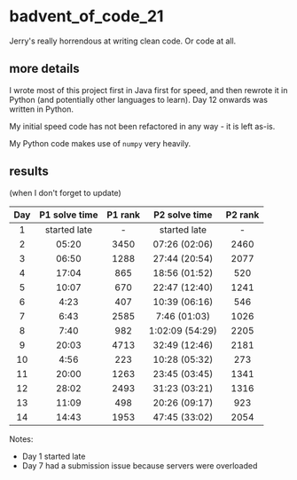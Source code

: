 # badvent_of_code_21

Jerry's really horrendous at writing clean code. Or code at all.



## more details
I wrote most of this project first in Java first for speed, and then rewrote it in Python (and potentially other 
languages to learn). Day 12 onwards was written in Python.

My initial speed code has not been refactored in any way - it is left as-is. 

My Python code makes use of `numpy` very heavily. 

## results 
(when I don't forget to update)

| Day | P1 solve time | P1 rank |  P2 solve time  | P2 rank |
|:---:|:-------------:|:-------:|:---------------:|:-------:|
|  1  | started late  |    -    |  started late   |    -    |
|  2  |     05:20     |  3450   |  07:26 (02:06)  |  2460   |
|  3  |     06:50     |  1288   |  27:44 (20:54)  |  2077   |
|  4  |     17:04     |   865   |  18:56 (01:52)  |   520   |
|  5  |     10:07     |   670   |  22:47 (12:40)  |  1241   |
|  6  |     4:23      |   407   |  10:39 (06:16)  |   546   |
|  7  |     6:43      |  2585   |  7:46 (01:03)   |  1026   |
|  8  |     7:40      |   982   | 1:02:09 (54:29) |  2205   |
|  9  |     20:03     |  4713   |  32:49 (12:46)  |  2181   |
| 10  |     4:56      |   223   |  10:28 (05:32)  |   273   |
| 11  |     20:00     |  1263   |  23:45 (03:45)  |  1341   |
| 12  |     28:02     |  2493   |  31:23 (03:21)  |  1316   |
| 13  |     11:09     |   498   |  20:26 (09:17)  |   923   |
| 14  |     14:43     |  1953   |  47:45 (33:02)  |  2054   |

Notes: 

- Day 1 started late
- Day 7 had a submission issue because servers were overloaded
